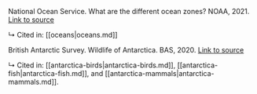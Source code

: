 National Ocean Service. What are the different ocean zones? NOAA, 2021. [Link to source](https://oceanservice.noaa.gov/facts/oceanzones.html)

↳ Cited in: [[oceans|oceans.md]]

British Antarctic Survey. Wildlife of Antarctica. BAS, 2020. [Link to source](https://www.bas.ac.uk/about/antarctica/wildlife/)

↳ Cited in: [[antarctica-birds|antarctica-birds.md]], [[antarctica-fish|antarctica-fish.md]], and [[antarctica-mammals|antarctica-mammals.md]].